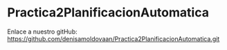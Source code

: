 # Practica2PlanificacionAutomatica
Enlace a nuestro gitHub:
https://github.com/denisamoldovaan/Practica2PlanificacionAutomatica.git
